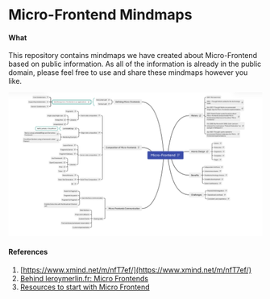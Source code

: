 # Micro-Frontend Mindmaps

#### What

This repository contains mindmaps we have created about Micro-Frontend based on public information.  As all of the information is already in the public domain, please feel free to use and share these mindmaps however you like.  


![Micro-Frontend Mindmap](assets/v1-microfrontend-mandmap.png)


#### References

1. [https://www.xmind.net/m/nfT7ef/](https://www.xmind.net/m/nfT7ef/)
2. [Behind leroymerlin.fr: Micro Frontends](https://medium.com/adeo-tech/behind-leroymerlin-fr-micro-frontends-47fd7c53f99d)
3. [Resources to start with Micro Frontend](https://gist.github.com/santoshshinde2012/ff346ae8aca26644fe15409847138e49)